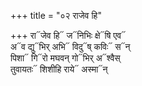 +++
title = "०२ राजेव हि"

+++
रा᳓जेव हि᳓ ज᳓निभिः क्षे᳓षि एव᳓  
अ᳓व द्यु᳓भिर् अभि᳓ विदु᳓ष् कविः᳓ स᳓न्  
पिशा᳓ गि᳓रो मघवन् गो᳓भिर् अ᳓श्वैस्  
तुवायतः᳓ शिशीहि राये᳓ अस्मा᳓न्
